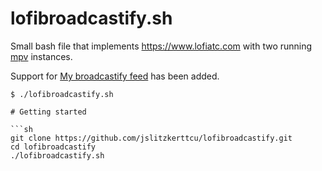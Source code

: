 # lofibroadcastify.sh

Small bash file that implements https://www.lofiatc.com with two running [mpv](https://mpv.io/) instances.

Support for [My broadcastify feed](https://www.broadcastify.com/listen/feed/39207) has been added.

```
$ ./lofibroadcastify.sh 

# Getting started

```sh
git clone https://github.com/jslitzkerttcu/lofibroadcastify.git
cd lofibroadcastify
./lofibroadcastify.sh
```
